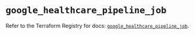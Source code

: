 # `google_healthcare_pipeline_job`

Refer to the Terraform Registry for docs: [`google_healthcare_pipeline_job`](https://registry.terraform.io/providers/hashicorp/google/6.34.0/docs/resources/healthcare_pipeline_job).

